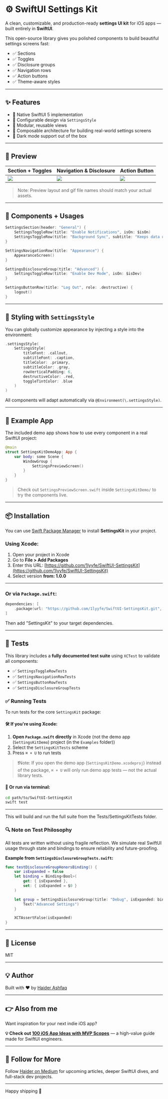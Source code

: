 # ⚙️ SwiftUI Settings Kit

A clean, customizable, and production-ready **settings UI kit** for iOS apps — built entirely in **SwiftUI**.

This open-source library gives you polished components to build beautiful settings screens fast:

- ✅ Sections
- ✅ Toggles
- ✅ Disclosure groups
- ✅ Navigation rows
- ✅ Action buttons
- ✅ Theme-aware styles

---

## ✨ Features

- 🍎 Native SwiftUI 5 implementation
- 🎨 Configurable design via `SettingsStyle`
- 🧩 Modular, reusable views
- 🧱 Composable architecture for building real-world settings screens
- 🌙 Dark mode support out of the box

---

## 📸 Preview

| Section + Toggles | Navigation & Disclosure | Action Button |
|------------------|--------------------------|----------------|
| ![](Gifs/toggles.gif) | ![](Gifs/nav-disclosure.gif) | ![](Gifs/button.gif) |

> Note: Preview layout and gif file names should match your actual assets.

---

## 🧱 Components + Usages

```swift
SettingsSection(header: "General") {
    SettingsToggleRow(title: "Enable Notifications", isOn: $isOn)
    SettingsToggleRow(title: "Background Sync", subtitle: "Keeps data updated in background", isOn: $isOn2)
}

SettingsNavigationRow(title: "Appearance") {
    AppearanceScreen()
}

SettingsDisclosureGroup(title: "Advanced") {
    SettingsToggleRow(title: "Enable Dev Mode", isOn: $isDev)
}

SettingsButtonRow(title: "Log Out", role: .destructive) {
    logout()
}
```

---

## 🎨 Styling with `SettingsStyle`

You can globally customize appearance by injecting a style into the environment:

```swift
.settingsStyle(
    SettingsStyle(
        titleFont: .callout,
        subtitleFont: .caption,
        titleColor: .primary,
        subtitleColor: .gray,
        rowVerticalPadding: 6,
        destructiveColor: .red,
        toggleTintColor: .blue
    )
)
```

All components will adapt automatically via `@Environment(\.settingsStyle)`.

---

## 🧪 Example App

The included demo app shows how to use every component in a real SwiftUI project:

```swift
@main
struct SettingsKitDemoApp: App {
    var body: some Scene {
        WindowGroup {
            SettingsPreviewScreen()
        }
    }
}
```

> Check out `SettingsPreviewScreen.swift` inside `SettingsKitDemo/` to try the components live.

---

## 📦 Installation

You can use [Swift Package Manager](https://swift.org/package-manager/) to install **SettingsKit** in your project.

### Using Xcode:

1. Open your project in Xcode
2. Go to **File > Add Packages**
3. Enter this URL: [https://github.com/1lyyfe/SwiftUI-SettingsKit](https://github.com/1lyyfe/SwiftUI-SettingsKit)
4. Select version **from: 1.0.0**

---

### Or via `Package.swift`:

```swift
dependencies: [
    .package(url: "https://github.com/1lyyfe/SwiftUI-SettingsKit.git", from: "1.0.0")
]
```

Then add "SettingsKit" to your target dependencies.

---

## 🧪 Tests

This library includes a **fully documented test suite** using `XCTest` to validate all components:

- ✅ `SettingsToggleRowTests`
- ✅ `SettingsNavigationRowTests`
- ✅ `SettingsButtonRowTests`
- ✅ `SettingsDisclosureGroupTests`

### ✅ Running Tests

To run tests for the core `SettingsKit` package:

#### 🛠 If you're using Xcode:
1. **Open `Package.swift` directly** in Xcode (not the demo app (`SettingsKitDemo`) project (in the `Examples` folder))
2. Select the `SettingsKitTests` scheme
3. Press `⌘ + U` to run tests

> ❗️Note: If you open the demo app (`SettingsKitDemo.xcodeproj`) instead of the package, `⌘ + U` will only run demo app tests — not the actual library tests.

#### 🧪 Or run via terminal:

```bash
cd path/to/SwiftUI-SettingsKit
swift test
```

---

This will build and run the full suite from the Tests/SettingsKitTests folder.

### 🔍 Note on Test Philosophy
All tests are written without using fragile reflection. We simulate real SwiftUI usage through state and bindings to ensure reliability and future-proofing.

**Example from `SettingsDisclosureGroupTests.swift`:**

```swift
func testDisclosureGroupHonorsBinding() {
    var isExpanded = false
    let binding = Binding<Bool>(
        get: { isExpanded },
        set: { isExpanded = $0 }
    )

    let group = SettingsDisclosureGroup(title: "Debug", isExpanded: binding) {
        Text("Advanced Settings")
    }

    XCTAssertFalse(isExpanded)
}
```

---

## 📘 License

MIT

---

## 💡 Author

Built with ❤️ by [Haider Ashfaq](https://github.com/1lyyfe)

---

## 👉 Also from me

Want inspiration for your next indie iOS app?

**💡 Check out [100 iOS App Ideas with MVP Scopes](https://heeydurh.gumroad.com/l/hwfkko)** — a high-value guide made for SwiftUI engineers.

---

## 🔔 Follow for More

Follow [Haider on Medium](https://medium.com/@haiderashfaq) for upcoming articles, deeper SwiftUI dives, and full-stack dev projects.

---

Happy shipping 🚀   
